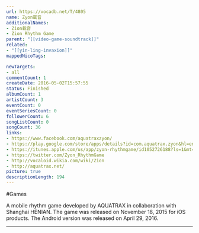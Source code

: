 ```yaml
---
url: https://vocadb.net/T/4805
name: Zyon載音
additionalNames: 
- Zion載音
- Zion Rhythm Game
parent: "[[video-game-soundtrack]]"
related:
- "[[yin-ling-invaxion]]"
mappedNicoTags:

newTargets:
- all
commentCount: 1
createDate: 2016-05-02T15:57:55
status: Finished
albumCount: 1
artistCount: 3
eventCount: 0
eventSeriesCount: 0
followerCount: 6
songListCount: 0
songCount: 36
links: 
- https://www.facebook.com/aquatraxzyon/
- https://play.google.com/store/apps/details?id=com.aquatrax.zyon&hl=en
- https://itunes.apple.com/us/app/zyon-rhythmgame/id1052726188?ls=1&mt=8
- https://twitter.com/Zyon_RhythmGame
- http://vocaloid.wikia.com/wiki/Zion
- http://aquatrax.net/
picture: true
descriptionLength: 194
---
```


#Games

A mobile rhythm game developed by AQUATRAX in collaboration with Shanghai HENIAN. The game was released on November 18, 2015 for iOS products. The Android version was released on April 29, 2016.

---

